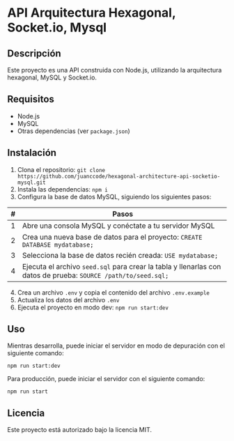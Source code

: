 # API Arquitectura Hexagonal, Socket.io, Mysql

## Descripción

Este proyecto es una API construida con Node.js, utilizando la arquitectura hexagonal, MySQL y Socket.io.

## Requisitos

- Node.js
- MySQL
- Otras dependencias (ver `package.json`)

## Instalación

1. Clona el repositorio: `git clone https://github.com/juanccode/hexagonal-architecture-api-socketio-mysql.git`
2. Instala las dependencias: `npm i`
3. Configura la base de datos MySQL, siguiendo los siguientes pasos:

|#  | Pasos        |
|---|--------------|
| 1 | Abre una consola MySQL y conéctate a tu servidor MySQL|
| 2 | Crea una nueva base de datos para el proyecto: `CREATE DATABASE mydatabase;`|
| 3 | Selecciona la base de datos recién creada: `USE mydatabase;`|
| 4 | Ejecuta el archivo `seed.sql` para crear la tabla y llenarlas con datos de prueba: `SOURCE /path/to/seed.sql;`|

4. Crea un archivo `.env` y copia el contenido del archivo `.env.example`
5. Actualiza los datos del archivo `.env`
6. Ejecuta el proyecto en modo dev: `npm run start:dev`

## Uso

Mientras desarrolla, puede iniciar el servidor en modo de depuración con el siguiente comando:

```
npm run start:dev
```

Para producción, puede iniciar el servidor con el siguiente comando:

```
npm run start
```

## Licencia

Este proyecto está autorizado bajo la licencia MIT.